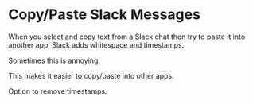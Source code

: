 # Copy/Paste Slack Messages

When you select and copy text from a Slack chat then try to paste it into
another app, Slack adds whitespace and timestamps.

Sometimes this is annoying.

This makes it easier to copy/paste into other apps.

Option to remove timestamps.
